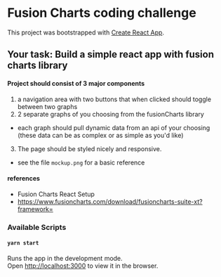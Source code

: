# Fusion Charts coding challenge
This project was bootstrapped with [Create React App](https://github.com/facebook/create-react-app).
## Your task: Build a simple react app with fusion charts library
#### Project should consist of 3 major components
1. a navigation area with two buttons that when clicked should toggle between two graphs
2. 2 separate graphs of you choosing from the fusionCharts library
 - each graph should pull dynamic data from an api of your choosing (these data can be as complex or as simple as you'd like)
3. The page should be styled nicely and responsive.
 - see the file `mockup.png` for a basic reference

#### references
 - Fusion Charts React Setup
  - https://www.fusioncharts.com/download/fusioncharts-suite-xt?framework=

### Available Scripts
#### `yarn start`
Runs the app in the development mode.<br />
Open [http://localhost:3000](http://localhost:3000) to view it in the browser.
